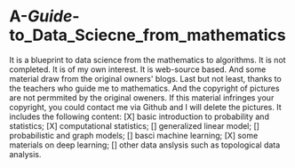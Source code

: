 # A-_Guide_-to_Data_Sciecne_from_mathematics
It is a blueprint to data science from the mathematics to algorithms. It is not completed.
It is of my own interest. 
It is web-source based. And some material draw from the original owners' blogs.
Last but not least, thanks to the teachers who guide me to mathematics.
And the copyright of pictures are not permmited by the original oweners. 
If this material infringes your copyright, you could contact me via Github and I will delete the pictures.
It includes the following content:
[X] basic introduction to probability and statistics;
[X] computational statistics;
[]  generalized linear model;
[]  probabilistic and graph models;
[] basci machine learning;
[X] some materials on deep learning;
[] other data anslysis such as topological data analysis.
